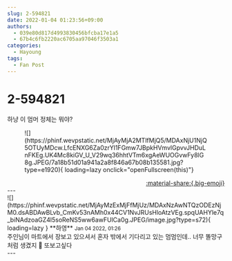 ```yaml
---
slug: 2-594821
date: 2022-01-04 01:23:56+09:00
authors:
  - 039e80d817d4993830456bfcba17e1a5
  - 67b4c6fb2220ac6705aa97046f3503a1
categories:
  - Hayoung
tags:
  - Fan Post
---
```


# 2-594821

<div class="post-container" markdown="1">
<div class="content-container md-sidebar__scrollwrap" markdown="1">

하냥 이 멈머 정체는 뭐야?
<figure markdown="1">
![](https://phinf.wevpstatic.net/MjAyMjA2MTlfMjQ5/MDAxNjU1NjQ5OTUyMDcw.LfcENXG6Za0zrYl1FGmw7JBpkHVmvlGpvvJHDuLnFKEg.UK4Mc8kiGV_U_V29wq36hhtVTm6xgAeWUOGvwFy8lG8g.JPEG/7a18b51d01a941a2a8f846a67b08b135581.jpg?type=e1920){ loading=lazy onclick="openFullscreen(this)"}
</figure>


</div>
</div>

<div style="text-align: right;" markdown="1">
<a href="https://weverse.io/fromis9/fanpost/2-594821" style="text-align: right;">:material-share:{.big-emoji}</a>
</div>
---

<div class="comments-container md-sidebar__scrollwrap" markdown="1">
<div class="comment" markdown="1">
<div class='id-container' markdown="1">
![](https://phinf.wevpstatic.net/MjAyMzExMjFfMjUz/MDAxNzAwNTQzODEzNjM0.dsABDAwBLvb_CmKv53nAMh0x44CV1NvJRUsHloAtzVEg.spqUAHYle7q_biNAdzoaGZ4l5soReNS5ww6awFUlCa0g.JPEG/image.jpg?type=s72){ loading=lazy }
**<span class="artist">하영</span>** <small>Jan 04 2022, 01:26</small><br>
</div>
<div class='comment-body' markdown="1">
주인님이 마트에서 장보고 있으셔서 혼자 밖에서 기다리고 있는 멈멈인데.. 너무 똘망구처럼 생겼지 🥺 또보고싶다
</div>
</div>
</div>
---
